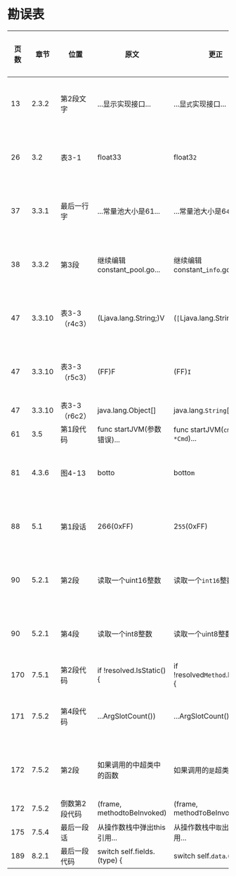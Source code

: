 # 勘误表

页数  | 章节   | 位置         | 原文                        | 更正                            | 读者         | 更正版次
----- | ------ | ------------ | --------------------------- | ------------------------------- | ------------ | ---------
 13   | 2.3.2  | 第2段文字    | ...显示实现接口...          | ...显`式`实现接口...              | 先飞         | 第3次印刷
 26   | 3.2    | 表3-1        | float33                     | float3`2`                         | 一切都将尘封 | 第3次印刷
 37   | 3.3.1  | 最后一行字   | ...常量池大小是61...        | ...常量池大小是6`4`...            | JingkaiTang  | 第3次印刷
 38   | 3.3.2  | 第3段        | 继续编辑constant_pool.go... | 继续编辑constant_`info`.go...     | 啊乐         | 第2次印刷
 47   | 3.3.10 | 表3-3（r4c3）| (Ljava.lang.String;)V       | (`[`Ljava.lang.String;)V          | 啊乐         | 第2次印刷
 47   | 3.3.10 | 表3-3（r5c3）| (FF)F                       | (FF)`I`                           | 啊乐         | 第2次印刷
 47   | 3.3.10 | 表3-3（r6c2）| java.lang.Object[]          | java.lang.`String`[]              | 乌鸦的吉他   | 
 61   | 3.5    | 第1段代码    | func startJVM(参数错误)...  | func startJVM(`cmd *Cmd`)...      | Jing0        | 
 81   | 4.3.6  | 图4-13       | botto                       | botto`m`                          |              | 第2次印刷
 88   | 5.1    | 第1段话      | 266(0xFF)                   | 2`55`(0xFF)                       | charles0lee  | 第3次印刷
 90   | 5.2.1  | 第2段        | 读取一个uint16整数          | 读取一个`int16`整数               | iHge2k       | 第3次印刷
 90   | 5.2.1  | 第4段        | 读取一个int8整数            | 读取一个`u`int8整数               | iHge2k       | 第3次印刷
170   | 7.5.1  | 第2段代码    | if !resolved.IsStatic() {   | if !resolved`Method`.IsStatic() { | 乌鸦的吉他   |
171   | 7.5.2  | 第4段代码    | ...ArgSlotCount())          | ...ArgSlotCount()` - 1`)          | Beyond       | 第3次印刷
172   | 7.5.2  | 第2段        | 如果调用的中超类中的函数    | 如果调用的`是`超类中的函数        |              | 第3次印刷
172   | 7.5.2  | 倒数第2段代码| (frame, methodtoBeInvoked)  | (frame, method`T`oBeInvoked)      | 乌鸦的吉他   | 
175   | 7.5.4  | 最后一段话   | 从操作数栈中弹出this引用... | 从操作数栈中`取`出this引用...     | 乌鸦的吉他   | 
189   | 8.2.1  | 最后一段代码 | switch self.fields.(type) { | switch self.`data`.(type) {       | JingkaiTang  | 
